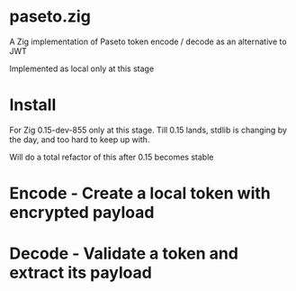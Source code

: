 # paseto.zig

A Zig implementation of Paseto token encode / decode as an alternative to JWT

Implemented as local only at this stage

# Install

For Zig 0.15-dev-855 only at this stage.  Till 0.15 lands, stdlib is changing by the day, and too hard to keep up with.

Will do a total refactor of this after 0.15 becomes stable

# Encode - Create a local token with encrypted payload

# Decode - Validate a token and extract its payload

